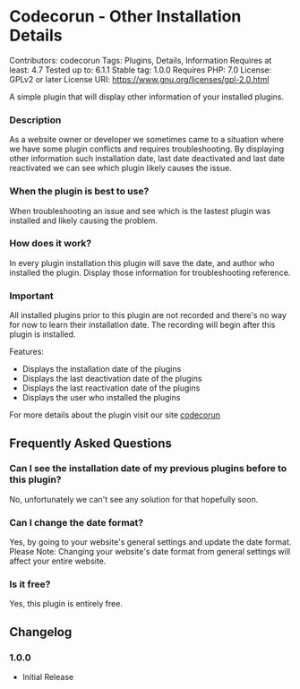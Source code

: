 # Codecorun - Other Installation Details
Contributors: codecorun
Tags: Plugins, Details, Information
Requires at least: 4.7
Tested up to: 6.1.1
Stable tag: 1.0.0
Requires PHP: 7.0
License: GPLv2 or later
License URI: https://www.gnu.org/licenses/gpl-2.0.html

A simple plugin that will display other information of your installed plugins.

### Description
As a website owner or developer we sometimes came to a situation where we have some plugin conflicts and requires troubleshooting. By displaying other information such installation date, last date deactivated and last date reactivated we can see which plugin likely causes the issue. 

### When the plugin is best to use?
When troubleshooting an issue and see which is the lastest plugin was installed and likely causing the problem.

### How does it work?
In every plugin installation this plugin will save the date, and author who installed the plugin. Display those information for troubleshooting reference.

### Important
All installed plugins prior to this plugin are not recorded and there's no way for now to learn their installation date. The recording will begin after this plugin is installed. 

Features:

* Displays the installation date of the plugins
* Displays the last deactivation date of the plugins
* Displays the last reactivation date of the plugins
* Displays the user who installed the plugins


For more details about the plugin visit our site [codecorun](https://codecorun.com/plugins/woocommerce-plugin-installation-details/ "Codecorun Coupon Discount Rules")

## Frequently Asked Questions

### Can I see the installation date of my previous plugins before to this plugin?

No, unfortunately we can't see any solution for that hopefully soon.

### Can I change the date format?

Yes, by going to your website's general settings and update the date format. Please Note: Changing your website's date format from general settings will affect your entire website.

### Is it free?

Yes, this plugin is entirely free.

## Changelog

### 1.0.0
* Initial Release
